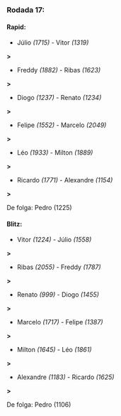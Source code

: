 ### Rodada 17:

#### Rapid:

* Júlio *(1715)*     -     Vitor *(1319)*

 **>** 
* Freddy *(1882)*     -     Ribas *(1623)*

 **>** 
* Diogo *(1237)*     -     Renato *(1234)*

 **>** 
* Felipe *(1552)*     -     Marcelo *(2049)*

 **>** 
* Léo *(1933)*     -     Milton *(1889)*

 **>** 
* Ricardo *(1771)*     -     Alexandre *(1154)*

 **>** 

De folga: Pedro (1225)

#### Blitz:

* Vitor *(1224)*     -     Júlio *(1558)*

 **>** 
* Ribas *(2055)*     -     Freddy *(1787)*

 **>** 
* Renato *(999)*     -     Diogo *(1455)*

 **>** 
* Marcelo *(1717)*     -     Felipe *(1387)*

 **>** 
* Milton *(1645)*     -     Léo *(1861)*

 **>** 
* Alexandre *(1183)*     -     Ricardo *(1625)*

 **>** 

De folga: Pedro (1106)

